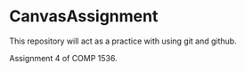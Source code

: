 CanvasAssignment
================

This repository will act as a practice with using git and github.

Assignment 4 of COMP 1536.
